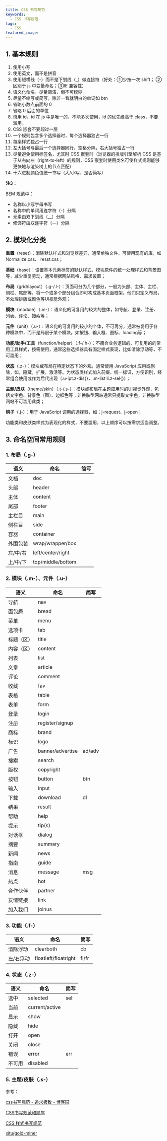 ```yaml
---
title: CSS 书写规范
keywords:
  - CSS 书写规范
tags:
  - CSS
featured_image:
---
```


## 1. 基本规则

1. 使用小写
2. 使用英文，而不是拼音
3. 使用短横线（-）而不是下划线（_）做连接符（好处：①少按一次 shift； ②区别于 js 中变量命名；③IE 兼容性）
4. 语义化命名，尽量简洁，但不可模糊
5. 尽量不缩写或简写，除非一看就明白的单词如 btn
6. 省略小数点前面的 0
7. 省略 0 后面的单位
8. 慎用 id，id 在 js 中是唯一的，不能多次使用，id 的优先级高于 class，不要滥用。
9. CSS 嵌套不要超过一层
10. 一个规则包含多个选择器时，每个选择器独占一行
11. 每条样式独占一行
12. 左大括号与最后一个选择器同行，空格分隔，右大括号独占一行
13. 尽量避免使用标签名，尤其时 CSS 嵌套时（浏览器的排版引擎解析 CSS 是基于从右向左（right-to-left）的规则，CSS 嵌套时使用类名可使样式规则能够更快地与渲染树上的节点匹配）
14. 十六进制颜色值统一书写（大/小写、是否简写）

**注3：**

BEM 规范中：

- 名称以小写字母书写
- 名称中的单词用连字符（-）分隔
- 元素由双下划线（__）分隔
- 修饰符由双连字符（—）分隔

## 2. 模块化分类

**重置**（reset）：消除默认样式和浏览器差异，通常单独文件，可使用现有的库，如 Normalize.css、 resst.css；

**基础**（base）：设置基本元素标签的默认样式、模块原件的统一处理样式和背景图等，减少重复劳动，通常根据网站风格、需求设置；

**布局**（grid/layout）（.g-/.l-）：页面可分为几个部分，一般为头部、主体、主栏、侧栏、尾部等，将一个或多个部分组合即可构成基本页面框架，他们只定义布局，不处理排版或颜色等UI视觉外观；

**模块**（module）（.m-）：语义化的可复用的较大的整体，如导航、登录、注册、列表、评论、搜索等；

**元件**（unit）（.u-）：语义化的可复用的较小的个体，不可再分，通常被复用于各种模块中，而不是局限于某个模块，如按钮、输入框、图标、loading等；

**功能/助手/工具**（function/helper）（.f-/.h-）：不耦合业务逻辑的、可复用的的常用工具样式，按需使用，通常这些选择器具有固定样式表现，比如清除浮动等，不可滥用；

**状态**（.z-）：模块或布局在特定状态下的外观，通常使用 JavaScript 应用或删除，如，隐藏，扩展，激活等。为状态类样式加入前缀，统一标识，方便识别，经常组合使用或作为后代出现（.u-ipt.z-dis{}，.m-list li.z-sel{}）；

**主题/皮肤**（theme/skin）（.t-/.s-）：模块或布局在主题应用时的UI视觉外观，包括文字色、背景色（图）、边框色等；非换肤型网站通常只提取文字色，非换肤型网站不可滥用此类；

**钩子**（.j-）：用于 JavaScript 调用的选择器，如：j-request、j-open；

功能类和皮肤类样式为表现化的样式，不要滥用，以上顺序可以按需求适当调整。

## 3. 命名空间常用规则

### 1. 布局（.g-）

语义|命名|简写
--|--|--
文档|doc|
头部|header|
主体|content|
尾部|footer|
主栏目|main|
侧栏目|side|
容器|container|
外围包装|wrap/wrapper/box|
左/中/右|left/center/right|
上/中/下|top/middle/bottom|

### 2. 模块（.m-）、元件（.u-）

语义|命名|简写
--|--|--
导航|nav|
面包屑|bread|
菜单|menu|
选项卡|tab|
标题（区）|title|
内容（区）|content|
列表|list|
文章|article|
评论|comment|
收藏|fav|
表格|table|
表单|form|
登录|login|
注册|register/signup|
商标|brand|
标识|logo|
广告|banner/advertise|ad/adv
搜索|search|
版权|copyright|
按钮|button|btn
输入|input|
下载|download|dl
结果|result|
帮助|help|
提示|tip(s)|
对话框|dialog|
摘要|summary|
新闻|news|
指南|guide|
消息|message|msg
热点|hot|
合作伙伴|partner|
友情链接|link|
加入我们|joinus|

### 3. 功能（.f-）

语义|命名|简写
--|--|--
清除浮动|clearboth|cb
左/右浮动|floatleft/floatright|fl/fr

### 4. 状态（.z-）

语义|命名|简写
--|--|--
选中|selected|sel
当前|current/active|
显示|show|
隐藏|hide|
打开|open|
关闭|close|
错误|error|err
不可用|disabled|

### 5. 主题/皮肤（.s-）


参考：

[css书写规范 - 追求极致 - 博客园](https://www.cnblogs.com/makai/p/9002898.html)

[CSS书写规范和顺序](https://juejin.im/post/5d552252f265da03a14852cc)

[CSS 样式书写规范](https://www.cnblogs.com/coco1s/p/7159192.html)

[xitu/gold-miner](https://github.com/xitu/gold-miner/blob/master/TODO1/what-is-modular-css.md)

